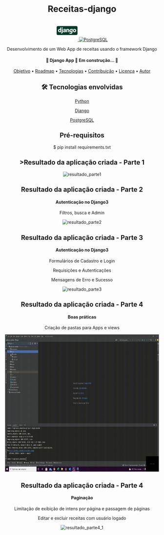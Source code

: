 
 <!-- Explicação do projeto -->
<h1 align="center">Receitas-django</h1>

<div class="box" align="center" display='flex'>
	<a href="https://www.djangoproject.com/" target="_blank" align = "center"> <img src="https://raw.githubusercontent.com/devicons/devicon/master/icons/django/django-original.svg" alt="django" width="70" height="70"/></a><a href="https://www.postgresql.org/" target="_blank" align = "center"> <img src="https://img.shields.io/badge/PostgreSQL-316192?style=for-the-badge&logo=postgresql&logoColor=white" width="70" height="70" alt="PostgreSQL" /></a>
</div>


<p align="center"> Desenvolvimento de um Web App de receitas usando o framework Django </p>


 <!-- Status do projeto -->
<h4 align="center"> 
	🚧  Django App 🚀 Em construção...  🚧
</h4>


<!-- Indice -->
<p align="center">
 <a href="#objetivo">Objetivo</a> •
 <a href="#roadmap">Roadmap</a> • 
 <a href="#tecnologias">Tecnologias</a> • 
 <a href="#contribuicao">Contribuição</a> • 
 <a href="#licenc-a">Licença</a> • 
 <a href="#autor">Autor</a>
</p>

<!-- Tecnologias envolvidas -->
<div align="center" class='container'>
<h2 align="center"> 🛠 Tecnologias envolvidas</h2>
<p align="center"><a href="https://www.python.org/"  target="_blank">Python</a></p>
<p align="center"><a href="https://www.djangoproject.com/"  target="_blank">Django</a></p>
<p align="center"><a href="https://www.postgresql.org/"  target="_blank">PostgreSQL</a></p>
</div>

<!-- Requirements -->
<div align="center" class='container'>
<h2 align="center"> Pré-requisitos </h2>
	<p align="center">$ pip install requirements.txt</p>
</div>

<!-- Resultados -->
<!-- Resultado parcial -->
<div align="center" class='container'>
	<h2 align="center">>Resultado da aplicação criada - Parte 1 </h2>
</div>
<div align="center" class='result'>
	<img alt="resultado_parte1" title="#resultado_parte1" src="./static/img/final_result.gif" width="700" height="450"/>
</div>
<!-- Resultado parcial -->	
<div align="center" class='container'>
	<h2 align="center"> Resultado da aplicação criada - Parte 2</h2>
	<h4 align="center">Autenticação no Django3 </h4>
	<p align="center">Filtros, busca e Admin </p>
</div>
<div align="center" class='result'>
	<img alt="resultado_parte2" title="#resultado_parte2" src="./static/img/final_result_part2.gif" width="700" height="450"/>
</div>

<!-- Resultado parcial -->	
<div align="center" class='container'>
	<h2 align="center"> Resultado da aplicação criada - Parte 3</h2>
	<h4 align="center">Autenticação no Django3 </h4>
	<p align="center">Formulários de Cadastro e Login </p>
	<p align="center">Requisições e Autenticações </p>
	<p align="center">Mensagens de Erro e Sucesso </p>
</div>
<div align="center" class='result'>
	<img alt="resultado_parte3" title="#resultado_parte3" src="./static/img/final_result_part3.gif" width="700" height="450"/>
</div>

<!-- Resultado parcial -->	
<div align="center" class='container'>
	<h2 align="center"> Resultado da aplicação criada - Parte 4</h2>
	<h4 align="center">Boas práticas </h4>
	<p align="center">Criação de pastas para Apps e views </p>
</div>
<div align="center" class='result'>
	<img alt="resultado_parte4_2" title="#resultado_parte4_2" src="./static/img/final_result_part4_2.gif" width="700" height="450"/>
</div>

<!-- Resultado parcial -->	
<div align="center" class='container'>
	<h2 align="center"> Resultado da aplicação criada - Parte 4</h2>
	<h4 align="center">Paginação </h4>
	<p align="center">Limitação de exibição de intens por página e passagem de páginas </p>
	<p align="center">Editar e excluir receitas com usuário logado </p>
</div>
<div align="center" class='result'>
	<img alt="resultado_parte4_1" title="#resultado_parte4_1" src="./static/img/final_result_part4_1.gif" width="700" height="450"/>
</div>


   


